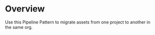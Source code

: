 # Overview

Use this Pipeline Pattern to migrate assets from one project to another in the same org.





